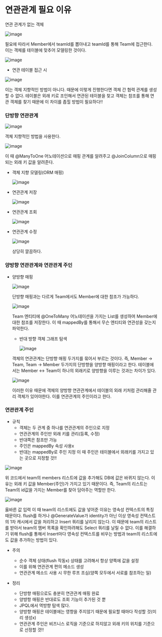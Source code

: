 # 연관관계 필요 이유

연관 관계가 없는 객체

![image](https://github.com/ManchanTime/TrashBoys/assets/127479677/3be25002-74cb-44a1-a3f4-c1af2346a0a7)

필요에 따라서 Member에서 teamId를 뽑아내고 teamId를 통해 Team에 접근한다. 이는 객체를 테이블에 맞추어 모델링한 것이다.

![image](https://github.com/ManchanTime/TrashBoys/assets/127479677/0a505243-903d-4fa9-9438-0a382e151247)

+ 연관 테이블 접근 시

![image](https://github.com/ManchanTime/TrashBoys/assets/127479677/d1d91e35-cf61-4cb8-b0b5-2c36477fb920)

이는 객체 지향적인 방법이 아니다. 때문에 이렇게 진행한다면 객체 간 협력 관계를 생성할 수 없다.
테이블은 외래 키로 조인해서 연관된 테이블을 찾고 객체는 참조를 통해 연관 객체를 찾기 때문에 이 차이를 좁힐 방법이 필요하다!!

### 단방향 연관관계

![image](https://github.com/ManchanTime/TrashBoys/assets/127479677/c72378dc-644f-4266-bd92-0db2741c2b33)

객체 지향적인 방법을 사용한다.

![image](https://github.com/ManchanTime/TrashBoys/assets/127479677/b0d9a47b-f102-4226-b2b3-63b3f87752f6)

이 때 @ManyToOne 어노테이션으로 매핑 관계를 알려주고 @JoinColumn으로 매핑되는 외래 키 값을 알려준다.

+ 객체 지향 모델링(ORM 매핑)

  ![image](https://github.com/ManchanTime/TrashBoys/assets/127479677/51f8e868-3d11-412d-8c2f-04db827d531b)

+ 연관관계 저장
  
  ![image](https://github.com/ManchanTime/TrashBoys/assets/127479677/88a3b1d4-842f-40da-816a-2cacba5fe453)

+ 연관관계 조회

  ![image](https://github.com/ManchanTime/TrashBoys/assets/127479677/84e065a0-d833-4076-b7cf-866136a6d8fd)

+ 연관관계 수정

  ![image](https://github.com/ManchanTime/TrashBoys/assets/127479677/0c2e5311-300b-48cb-9b4a-22dd3801ae60)

  상당히 깔끔하다.

### 양방향 연관관계와 연관관계 주인

+ 양방향 매핑

  ![image](https://github.com/ManchanTime/TrashBoys/assets/127479677/884e466d-fe7f-4f99-9c90-4524d9123aba)

  단방향 매핑과는 다르게 Team에서도 Member에 대한 참조가 가능하다.

  ![image](https://github.com/ManchanTime/TrashBoys/assets/127479677/0f73c12c-ddc6-440c-bac5-4c651a460717)

  Team 엔티티에 @OneToMany 어노테이션을 가지는 List를 생성하여 Member에 대한 참조를 저장한다.
  이 때 mappedBy를 통해서 무슨 엔티티와 연관성을 갖는지 파악한다.

  + 반대 방향 객체 그래프 탐색
    
    ![image](https://github.com/ManchanTime/TrashBoys/assets/127479677/70674644-4793-4840-ac7d-94945fe527a1)

  객체의 연관관계는 단방향 매핑 두가지를 묶어서 부르는 것이다.
  즉, Member -> Team, Team -> Member 두가지의 단방향을 양방향 매핑이라고 한다.
  테이블에서는 Member <-> Team이 하나의 외래키로 양방향을 이루는 것과는 차이가 있다.

  ![image](https://github.com/ManchanTime/TrashBoys/assets/127479677/e7926755-d6a0-409a-9e21-1f067b5450b3)

  이러한 이유 때문에 객체의 양방향 연관관계에서 테이블의 외래 키처럼 관리해줄 관리 객체가 있어야한다.
  이를 연관관계의 주인이라고 한다.

### 연관관계 주인

+ 규칙
  + 객체는 두 관계 중 하나를 연관관계의 주인으로 지정
  + 연관관계의 주인만 외래 키를 관리(등록, 수정)
  + 반대쪽은 참조만 가능
  + 주인은 mappedBy 속성 사용x
  + 반대는 mappedBy로 주인 지정
  이 때 주인은 테이블에서 외래키를 가지고 있는 곳으로 지정할 것!!

![image](https://github.com/ManchanTime/TrashBoys/assets/127479677/29631786-d567-458a-bb61-c8bd7663ccef)

위 코드에서 team의 members 리스트에 값을 추가해도 DB에 값은 바뀌지 않는다. 이유는 외래 키 값을 Member(주인)가 가지고 있기 때문이다.
즉, Team의 리스트는 Team의 id값을 가지는 Member를 찾아 담아주는 역할만 한다.

![image](https://github.com/ManchanTime/TrashBoys/assets/127479677/b3d41c33-ab63-4d55-8be5-932e09fc4ec2)

옳바른 값 입력
이 때 team의 리스트에도 값을 넣어준 이유는 영속성 컨텍스트의 특징 때문이다.
flush를 하거나 @GenerateValue가 identity가 아닌 이상 영속성 컨텍스트의 1차 캐시에서 값을 처리하고
Insert 쿼리를 날리지 않는다. 이 때문에 team의 리스트를 받아서 team의 멤버 목록을 확인하려해도 Select 쿼리를 날릴 수 없다.
이를 해결하기 위해 flush를 통해서 Insert마다 영속성 컨텍스트를 비우는 방법과 team의 리스트에도 값을 추가하는 방법이 있다.

+ 주의
  + 순수 객체 상태(flush 작동x)  상태를 고려해서 항상 양쪽에 값을 설정
  + 이를 위해 연관관계 편의 메소드 생성
  + 연관관계 메소드 사용 시 무한 루프 조심(양쪽 모두에서 서로를 참조하는 일)

+ 정리
  + 단방향 매핑으로도 충분히 연관관계 매핑 완료
  + 양뱡항 매핑은 반대로도 조회 기능이 추가된 것 뿐
  + JPQL에서 역방향 탐색 많다.
  + 양방향 매핑은 테이블에는 영향을 주지않기 때문에 필요할 때마다 작성할 것(미리 생성x)
  + 연관관계 주인은 비즈니스 로직을 기준으로 하지않고 외래 키의 위치를 기준으로 선정할 것!!
